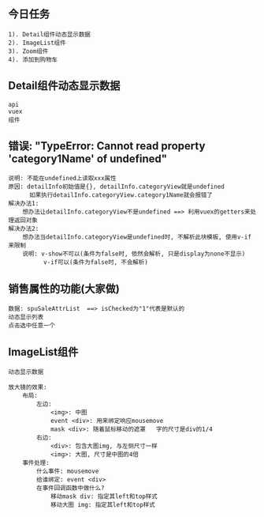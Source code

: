 ## 今日任务
    1). Detail组件动态显示数据
    2). ImageList组件
    3). Zoom组件
    4). 添加到购物车

## Detail组件动态显示数据
    api
    vuex
    组件


## 错误: "TypeError: Cannot read property 'category1Name' of undefined"
    说明: 不能在undefined上读取xxx属性
    原因: detailInfo初始值是{}, detailInfo.categoryView就是undefined  
          如果执行detailInfo.categoryView.category1Name就会报错了
    解决办法1:
        想办法让detailInfo.categoryView不是undefined ==> 利用vuex的getters来处理返回对象
    解决办法2:
        想办法当detailInfo.categoryView是undefined时, 不解析此块模板, 使用v-if来限制
        说明: v-show不可以(条件为false时, 依然会解析, 只是display为none不显示)
              v-if可以(条件为false时, 不会解析)

## 销售属性的功能(大家做)
    数据: spuSaleAttrList  ==> isChecked为"1"代表是默认的
    动态显示列表
    点击选中任意一个

## ImageList组件
    动态显示数据

    放大镜的效果:
        布局: 
            左边: 
                <img>: 中图
                event <div>: 用来绑定响应mousemove
                mask <div>: 随着鼠标移动的遮罩   字的尺寸是div的1/4
            右边:
                <div>: 包含大图img, 与左侧尺寸一样
                <img>: 大图, 尺寸是中图的4倍
        事件处理:
            什么事件: mousemove
            给谁绑定: event <div>
            在事件回调函数中做什么?
                移动mask div: 指定其left和top样式
                移动大图 img: 指定其left和top样式
            